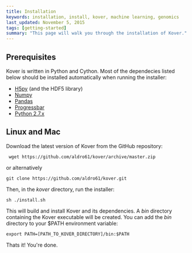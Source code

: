 ```yaml
---
title: Installation
keywords: installation, install, kover, machine learning, genomics
last_updated: November 5, 2015
tags: [getting-started]
summary: "This page will walk you through the installation of Kover."
---
```


## Prerequisites
 
Kover is written in Python and Cython. Most of the dependecies listed below should be installed automatically when running the installer:

* [H5py](http://docs.h5py.org/en/latest/build.html) (and the HDF5 library)
* [Numpy](http://docs.scipy.org/doc/numpy/user/install.html)
* [Pandas](http://pandas.pydata.org/pandas-docs/stable/install.html#installing-pandas)
* [Progressbar](https://pypi.python.org/pypi/progressbar)
* [Python 2.7.x](https://www.python.org/download/releases/2.7/)

## Linux and Mac

Download the latest version of Kover from the GitHub repository:

```
 wget https://github.com/aldro61/kover/archive/master.zip
```

or alternatively

```
git clone https://github.com/aldro61/kover.git
```

Then, in the *kover* directory, run the installer:

```
sh ./install.sh
```

This will build and install Kover and its dependencies. A *bin* directory containing the Kover executable will be created. You can add the *bin* directory to your $PATH environment variable:

```
export PATH=[PATH_TO_KOVER_DIRECTORY]/bin:$PATH
```

Thats it! You're done.